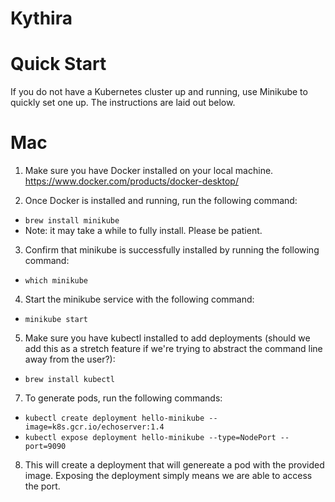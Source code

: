 # Kythira

# Quick Start
If you do not have a Kubernetes cluster up and running, use Minikube to quickly set one up. The instructions are laid out below.

# Mac
1. Make sure you have Docker installed on your local machine. https://www.docker.com/products/docker-desktop/

2. Once Docker is installed and running, run the following command:
  * `brew install minikube`
  * Note: it may take a while to fully install. Please be patient.

3. Confirm that minikube is successfully installed by running the following command: 
  * `which minikube`

4. Start the minikube service with the following command:
  * `minikube start`

5. Make sure you have kubectl installed to add deployments (should we add this as a stretch feature if we're trying to abstract the command line away from the user?):
  * `brew install kubectl` 
7. To generate pods, run the following commands:
  * `kubectl create deployment hello-minikube --image=k8s.gcr.io/echoserver:1.4`
  * `kubectl expose deployment hello-minikube --type=NodePort --port=9090`

8. This will create a deployment that will genereate a pod with the provided image. Exposing the deployment simply means we are able to access the port. 

